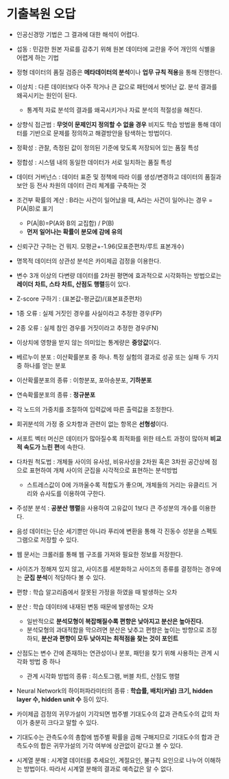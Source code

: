 # 기출복원 오답
- 인공신경망 기법은 그 결과에 대한 해석이 어렵다.

- 섭동 : 민감한 원본 자료를 감추기 위해 원본 데이터에 교란을 주어 개인의 식별을 어렵게 하는 기법

- 정형 데이터의 품질 검증은 **메타데이터의 분석**이나 **업무 규칙 적용**을 통해 진행한다.

- 이상치 : 다른 데이터보다 아주 작거나 큰 값으로 패턴에서 벗어난 값. 분석 결과를 왜곡시키는 원인이 된다.
  - 통계적 자료 분석의 결과를 왜곡시키거나 자료 분석의 적절성을 해친다.

- 상향식 접근법 : **무엇이 문제인지 정의할 수 없을 경우** 비지도 학습 방법을 통해 데이터를 기반으로 문제를 정의하고 해결방안을 탐색하는 방법이다.

- 정확성 : 관찰, 측정된 값이 정의된 기준에 맞도록 저장되어 있는 품질 특성
- 정합성 : 시스템 내의 동일한 데이터가 서로 일치하는 품질 특성

- 데이터 거버넌스 : 데이터 표준 및 정책에 따라 이를 생성/변경하고 데이터의 품질과 보안 등 전사 차원의 데이터 관리 체계를 구축하는 것

- 조건부 확률의 계산 : B라는 사건이 일어났을 때, A라는 사건이 일어나는 경우 = P(A|B)로 표기
  - P(A|B)=P(A와 B의 교집합) / P(B)
  - **먼저 일어나는 확률이 분모에 감에 유의**

- 신뢰구간 구하는 건 뭐지. 모평균+-1.96(모표준편차/루트 표본개수)

- 명목적 데이터의 상관성 분석은 카이제곱 검정을 이용한다.

- 변수 3개 이상의 다변량 데이터를 2차원 평면에 효과적으로 시각화하는 방법으로는 **레이더 차트, 스타 차트, 산점도 행렬**등이 있다.

- Z-score 구하기 : (표본값-평균값)/(표본표준편차)

- 1종 오류 : 실제 거짓인 경우를 사실이라고 추정한 경우(FP)
- 2종 오류 : 실제 참인 경우를 거짓이라고 추정한 경우(FN)

- 이상치에 영향을 받지 않는 의미있는 통계량은 **중앙값**이다.

- 베르누이 분포 : 이산확률분포 중 하나. 특정 실험의 결과로 성공 또는 실패 두 가지 중 하나를 얻는 분포

- 이산확률분포의 종류 : 이항분포, 포아송분포, **기하분포**
- 연속확률분포의 종류 : **정규분포**

- 각 노드의 가중치를 조절하여 입력값에 따른 출력값을 조정한다.

- 회귀분석의 가정 중 오차항과 관련이 없는 항목은 **선형성**이다.

- 서포트 벡터 머신은 데이터가 많아질수록 최적화를 위한 테스트 과정이 많아져 **비교적 속도가 느린 편**에 속한다.

- 다차원 척도법 : 개체들 사이의 유사성, 비유사성을 2차원 혹은 3차원 공간상에 점으로 표현하여 개체 사이의 군집을 시각적으로 표현하는 분석방법
  - 스트레스값이 0에 가까울수록 적합도가 좋으며, 개체들의 거리는 유클리드 거리와 슈사도를 이용하여 구한다.
- 주성분 분석 : **공분산 행렬**을 사용하여 고유값이 1보다 큰 주성분의 개수를 이용한다.

- 음성 데이터는 단순 세기뿐만 아니라 푸리에 변환을 통해 각 진동수 성분을 스펙토그램으로 저장할 수 있다.
- 웹 문서는 크롤러를 통해 웹 구조를 가져와 필요한 정보를 저장한다.

- 사이즈가 정해져 있지 않고, 사이즈를 세분화하고 사이즈의 종류를 결정하는 경우에는 **군집 분석**이 적당하다 볼 수 있다.

- 편향 : 학습 알고리즘에서 잘못된 가정을 하였을 때 발생하는 오차
- 분산 : 학습 데이터에 내재된 변동 때문에 발생하는 오차
  - 일반적으로 **분석모형이 복잡해질수록 편향은 낮아지고 분산은 높아진다.**
  - 분석모형의 과대적합을 막으려면 분산은 낮추고 편향은 높이는 방향으로 조정하되, **분산과 편향이 모두 낮아지는 최적점을 찾는 것이 포인트**

- 산점도는 변수 간에 존재하는 연관성이나 분포, 패턴을 찾기 위해 사용하는 관계 시각화 방법 중 하나
  - 관계 시각화 방법의 종류 : 히스토그램, 버블 차트, 산점도 행렬

- Neural Network의 하이퍼파라미터의 종류 : **학습률, 배치(커널) 크기, hidden layer 수, hidden unit 수** 등이 있다.

- 카이제곱 검정의 귀무가설이 기각되면 범주별 기대도수의 값과 관측도수의 값의 차이가 충분히 크다고 말할 수 있다.
- 기대도수는 관측도수의 총합에 범주별 확률을 곱해 구해지므로 기대도수의 합과 관측도수의 합은 귀무가설의 기각 여부에 상관없이 같다고 볼 수 있다.

- 시계열 분해 : 시계열 데이터를 추세요인, 계절요인, 불규칙 요인으로 나누어 이해하는 방법이다. 따라서 시계열 분해의 결과로 예측값은 알 수 없다.